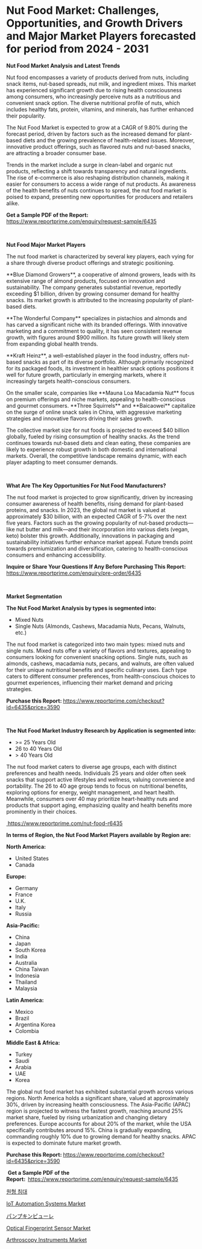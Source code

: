 <p><h1>Nut Food Market: Challenges, Opportunities, and Growth Drivers and Major Market Players forecasted for period from 2024 - 2031</h1></p><p><strong>Nut Food Market Analysis and Latest Trends</strong></p>
<p><p>Nut food encompasses a variety of products derived from nuts, including snack items, nut-based spreads, nut milk, and ingredient mixes. This market has experienced significant growth due to rising health consciousness among consumers, who increasingly perceive nuts as a nutritious and convenient snack option. The diverse nutritional profile of nuts, which includes healthy fats, protein, vitamins, and minerals, has further enhanced their popularity.</p><p>The Nut Food Market is expected to grow at a CAGR of 9.80% during the forecast period, driven by factors such as the increased demand for plant-based diets and the growing prevalence of health-related issues. Moreover, innovative product offerings, such as flavored nuts and nut-based snacks, are attracting a broader consumer base. </p><p>Trends in the market include a surge in clean-label and organic nut products, reflecting a shift towards transparency and natural ingredients. The rise of e-commerce is also reshaping distribution channels, making it easier for consumers to access a wide range of nut products. As awareness of the health benefits of nuts continues to spread, the nut food market is poised to expand, presenting new opportunities for producers and retailers alike.</p></p>
<p><strong>Get a Sample PDF of the Report:&nbsp;</strong> <a href="https://www.reportprime.com/enquiry/request-sample/6435">https://www.reportprime.com/enquiry/request-sample/6435</a></p>
<p>&nbsp;</p>
<p><strong>Nut Food Major Market Players</strong></p>
<p><p>The nut food market is characterized by several key players, each vying for a share through diverse product offerings and strategic positioning. </p><p>**Blue Diamond Growers**, a cooperative of almond growers, leads with its extensive range of almond products, focused on innovation and sustainability. The company generates substantial revenue, reportedly exceeding $1 billion, driven by growing consumer demand for healthy snacks. Its market growth is attributed to the increasing popularity of plant-based diets.</p><p>**The Wonderful Company** specializes in pistachios and almonds and has carved a significant niche with its branded offerings. With innovative marketing and a commitment to quality, it has seen consistent revenue growth, with figures around $900 million. Its future growth will likely stem from expanding global health trends.</p><p>**Kraft Heinz**, a well-established player in the food industry, offers nut-based snacks as part of its diverse portfolio. Although primarily recognized for its packaged foods, its investment in healthier snack options positions it well for future growth, particularly in emerging markets, where it increasingly targets health-conscious consumers.</p><p>On the smaller scale, companies like **Mauna Loa Macadamia Nut** focus on premium offerings and niche markets, appealing to health-conscious and gourmet consumers. **Three Squirrels** and **Baicaowei** capitalize on the surge of online snack sales in China, with aggressive marketing strategies and innovative flavors driving their sales growth.</p><p>The collective market size for nut foods is projected to exceed $40 billion globally, fueled by rising consumption of healthy snacks. As the trend continues towards nut-based diets and clean eating, these companies are likely to experience robust growth in both domestic and international markets. Overall, the competitive landscape remains dynamic, with each player adapting to meet consumer demands.</p></p>
<p>&nbsp;</p>
<p><strong>What Are The Key Opportunities For Nut Food Manufacturers?</strong></p>
<p><p>The nut food market is projected to grow significantly, driven by increasing consumer awareness of health benefits, rising demand for plant-based proteins, and snacks. In 2023, the global nut market is valued at approximately $30 billion, with an expected CAGR of 5-7% over the next five years. Factors such as the growing popularity of nut-based products—like nut butter and milk—and their incorporation into various diets (vegan, keto) bolster this growth. Additionally, innovations in packaging and sustainability initiatives further enhance market appeal. Future trends point towards premiumization and diversification, catering to health-conscious consumers and enhancing accessibility.</p></p>
<p><strong>Inquire or Share Your Questions If Any Before Purchasing This Report:</strong> <a href="https://www.reportprime.com/enquiry/pre-order/6435">https://www.reportprime.com/enquiry/pre-order/6435</a></p>
<p>&nbsp;</p>
<p><strong>Market Segmentation</strong></p>
<p><strong>The Nut Food Market Analysis by types is segmented into:</strong></p>
<p><ul><li>Mixed Nuts</li><li>Single Nuts (Almonds, Cashews, Macadamia Nuts, Pecans, Walnuts, etc.)</li></ul></p>
<p><p>The nut food market is categorized into two main types: mixed nuts and single nuts. Mixed nuts offer a variety of flavors and textures, appealing to consumers looking for convenient snacking options. Single nuts, such as almonds, cashews, macadamia nuts, pecans, and walnuts, are often valued for their unique nutritional benefits and specific culinary uses. Each type caters to different consumer preferences, from health-conscious choices to gourmet experiences, influencing their market demand and pricing strategies.</p></p>
<p><strong>Purchase this Report:&nbsp;</strong><a href="https://www.reportprime.com/checkout?id=6435&price=3590">https://www.reportprime.com/checkout?id=6435&price=3590</a></p>
<p>&nbsp;</p>
<p><strong>The Nut Food Market Industry Research by Application is segmented into:</strong></p>
<p><ul><li>>= 25 Years Old</li><li>26 to 40 Years Old</li><li>> 40 Years Old</li></ul></p>
<p><p>The nut food market caters to diverse age groups, each with distinct preferences and health needs. Individuals 25 years and older often seek snacks that support active lifestyles and wellness, valuing convenience and portability. The 26 to 40 age group tends to focus on nutritional benefits, exploring options for energy, weight management, and heart health. Meanwhile, consumers over 40 may prioritize heart-healthy nuts and products that support aging, emphasizing quality and health benefits more prominently in their choices.</p></p>
<p><a href="https://www.reportprime.com/nut-food-r6435">&nbsp;https://www.reportprime.com/nut-food-r6435</a></p>
<p><strong>In terms of Region, the Nut Food Market Players available by Region are:</strong></p>
<p>
    <p> <strong> North America: </strong>
        <ul>
            <li>United States</li>
            <li>Canada</li>
        </ul>
        </p> 
    <p> <strong> Europe: </strong>
        <ul>
            <li>Germany</li>
            <li>France</li>
            <li>U.K.</li>
            <li>Italy</li>
            <li>Russia</li>
        </ul>
        </p> 
    <p> <strong> Asia-Pacific: </strong>
        <ul>
            <li>China</li>
            <li>Japan</li>
            <li>South Korea</li>
            <li>India</li>
            <li>Australia</li>
            <li>China Taiwan</li>
            <li>Indonesia</li>
            <li>Thailand</li>
            <li>Malaysia</li>
        </ul>
        </p> 
    <p> <strong> Latin America: </strong>
        <ul>
            <li>Mexico</li>
            <li>Brazil</li>
            <li>Argentina Korea</li>
            <li>Colombia</li>
        </ul>
        </p> 
    <p> <strong> Middle East & Africa: </strong>
        <ul>
            <li>Turkey</li>
            <li>Saudi</li>
            <li>Arabia</li>
            <li>UAE</li>
            <li>Korea</li>
        </ul>
    </p>
    </p>
<p><p>The global nut food market has exhibited substantial growth across various regions. North America holds a significant share, valued at approximately 30%, driven by increasing health consciousness. The Asia-Pacific (APAC) region is projected to witness the fastest growth, reaching around 25% market share, fueled by rising urbanization and changing dietary preferences. Europe accounts for about 20% of the market, while the USA specifically contributes around 15%. China is gradually expanding, commanding roughly 10% due to growing demand for healthy snacks. APAC is expected to dominate future market growth.</p></p>
<p><strong>Purchase this Report: </strong><a href="https://www.reportprime.com/checkout?id=6435&price=3590">https://www.reportprime.com/checkout?id=6435&price=3590</a></p>
<p>&nbsp;<strong>Get a Sample PDF of the Report:&nbsp;&nbsp;</strong><a href="https://www.reportprime.com/enquiry/request-sample/6435">https://www.reportprime.com/enquiry/request-sample/6435</a></p>
<p><strong></strong></p>
<p><p><a href="https://medium.com/@gabrielblanda5656/%EC%9B%90%ED%98%95-%EC%B9%A8%EB%8C%80-%EC%8B%9C%EC%9E%A5-%EA%B7%9C%EB%AA%A8-%EC%A0%90%EC%9C%A0%EC%9C%A8-%EB%B0%8F-%ED%8A%B8%EB%A0%8C%EB%93%9C-%EB%B6%84%EC%84%9D-%EB%B3%B4%EA%B3%A0%EC%84%9C-%EC%B5%9C%EC%A2%85-%EC%9A%A9%EB%8F%84-%EA%B0%80%EC%A0%95%EC%9A%A9-%EC%83%81%EC%97%85%EC%9A%A9-%EC%9B%90%EC%9E%90%EC%9E%AC%EB%B3%84-%EB%B0%8F-2031%EB%85%84%EA%B9%8C%EC%A7%80%EC%9D%98-%EC%98%88%EC%B8%A1-8115dca63546">원형 침대</a></p><p><a href="https://issuu.com/reportprime-2/docs/iot-automation-systems-market-size-_6aeb038843b02d">IoT Automation Systems Market</a></p><p><a href="https://medium.com/@marlanamarvn/%E3%82%AB%E3%83%9C%E3%83%81%E3%83%A3%E3%83%94%E3%83%A5%E3%83%BC%E3%83%AC%E5%B8%82%E5%A0%B4%E6%A6%82%E8%A6%81-2024%E5%B9%B4%E3%81%8B%E3%82%892031%E5%B9%B4%E3%81%BE%E3%81%A7%E3%81%AE%E3%82%B0%E3%83%AD%E3%83%BC%E3%83%90%E3%83%AB%E5%B8%82%E5%A0%B4%E3%83%88%E3%83%AC%E3%83%B3%E3%83%89%E3%81%A8%E5%B0%86%E6%9D%A5%E3%81%AE%E5%B1%95%E6%9C%9B-6c6f6f90fbb9">パンプキンピューレ</a></p><p><a href="https://www.linkedin.com/pulse/optical-fingerprint-sensor-market-size-share-analysis-growth-bbxse?trackingId=aL0peJAqTHqCDWGKZ5ex%2BQ%3D%3D">Optical Fingerprint Sensor Market</a></p><p><a href="https://www.linkedin.com/pulse/arthroscopy-instruments-market-size-growth-trends-statistics-e9c2e?trackingId=E%2FGF%2FsU%2FSoSp4FSoPkwcHQ%3D%3D">Arthroscopy Instruments Market</a></p></p>